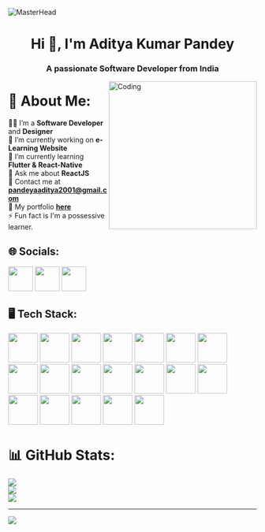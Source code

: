 ![MasterHead](https://media.licdn.com/dms/image/D4D16AQFM5PzEnt696A/profile-displaybackgroundimage-shrink_350_1400/0/1697690498542?e=1703116800&v=beta&t=xjbaKhAEXNEMWxNQEpMVFOiD_8r8SXaDPZpxMY0NEeA)
<h1 align="center">Hi 👋, I'm Aditya Kumar Pandey</h1>
<h3 align="center">A passionate Software Developer from India</h3>
<img align="right" alt="Coding" width="300" src="https://media0.giphy.com/media/qgQUggAC3Pfv687qPC/giphy.gif">

# 💫 About Me:
🧑‍💻 I’m a **Software Developer** and **Designer** <br>
🔭 I’m currently working on **e-Learning Website** <br>
🌱 I’m currently learning **Flutter & React-Native** <br>
💬 Ask me about **ReactJS** <br>
📩 Contact me at **pandeyaaditya2001@gmail.com** <br>
💼 My portfolio **[here](https://aaditya0pf0.netlify.app)** <br>
⚡ Fun fact is I'm a possessive learner.


## 🌐 Socials:

[<img src="https://img.icons8.com/?size=512&id=xuvGCOXi8Wyg&format=png" width="50px" height="50px">](https://linkedin.com/in/aditya-kumar-pandey-249301233)
[<img src="https://img.icons8.com/?size=512&id=Xy10Jcu1L2Su&format=png" width="50px" height="50px">](https://instagram.com/its__aaditya_here)
[<img src="https://img.icons8.com/?size=512&id=B2kE1iYkRIiw&format=png" width="50px" height="50px">](https://aaditya0pf0.netlify.app/)

## 🖥️ Tech Stack:
<div >
      <img src="https://img.icons8.com/?size=512&id=Pd2x9GWu9ovX&format=png" width="60px" height="60px">
      <img src="https://img.icons8.com/?size=512&id=l75OEUJkPAk4&format=png" width="60px" height="60px">
      <img src="https://img.icons8.com/?size=512&id=2T6TKY6whzgV&format=png" width="60px" height="60px">
      <img src="https://img.icons8.com/?size=512&id=v8RpPQUwv0N8&format=png" width="60px" height="60px">
      <img src="https://img.icons8.com/?size=512&id=7gdY5qNXaKC0&format=png" width="60px" height="60px">
      <img src="https://img.icons8.com/?size=512&id=PXTY4q2Sq2lG&format=png" width="60px" height="60px">
      <img src="https://img.icons8.com/?size=512&id=123603&format=png" width="60px" height="60px" >
      <img src="https://img.icons8.com/?size=512&id=t4YbEbA834uH&format=png" width="60px" height="60px">
      <img src="https://img.icons8.com/?size=512&id=hsPbhkOH4FMe&format=png" width="60px" height="60px">
      <img src="https://img.icons8.com/?size=512&id=a7vy7XPMbE_K&format=png" width="60px" height="60px">
      <img src="https://img.icons8.com/?size=512&id=Ov4kJCn8JtAH&format=png" width="60px" height="60px">
      <img src="https://img.icons8.com/?size=512&id=jD-fJzVguBmw&format=png" width="60px" height="60px">
      <img src="https://img.icons8.com/?size=512&id=AZOZNnY73haj&format=png" width="60px" height="60px">
      <img src="https://img.icons8.com/?size=512&id=W0YEwBDDfTeu&format=png" width="60px" height="60px">
      <img src="https://img.icons8.com/?size=512&id=9nLaR5KFGjN0&format=png" width="60px" height="60px">
      <img src="https://img.icons8.com/?size=512&id=17842&format=png" width="60px" height="60px">
      <img src="https://img.icons8.com/?size=512&id=63208&format=png" width="60px" height="60px">
      <img src="https://img.icons8.com/?size=512&id=pCvIfmctRaY8&format=png" width="60px" height="60px">
      <img src="https://img.icons8.com/?size=512&id=o6OvAxG0nzTH&format=png" width="60px" height="60px">
  </div>

# 📊 GitHub Stats:
![](https://github-readme-stats.vercel.app/api?username=adityapandey1111&theme=city_light&hide_border=true&include_all_commits=false&count_private=false)<br/>
![](https://github-readme-streak-stats.herokuapp.com/?user=adityapandey1111&theme=city_light&hide_border=true)<br/>
![](https://github-readme-stats.vercel.app/api/top-langs/?username=adityapandey1111&theme=city_light&hide_border=true&include_all_commits=false&count_private=false&layout=compact)

---
[![](https://visitcount.itsvg.in/api?id=adityapandey1111&icon=5&color=0)](https://visitcount.itsvg.in)

<!-- Proudly created with GPRM ( https://gprm.itsvg.in ) -->
